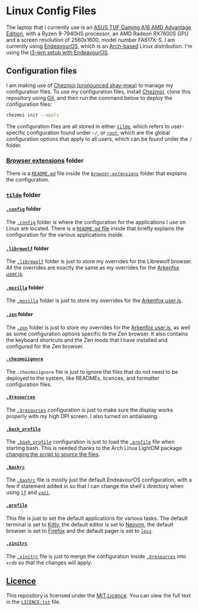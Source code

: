 # Linux Config Files

The laptop that I currently use is an
[ASUS TUF Gaming A16 AMD Advantage Edition](https://www.asus.com/laptops/for-gaming/tuf-gaming/asus-tuf-gaming-a16-advantage-edition-2023/),
with a Ryzen 9-7940HS processor, an AMD Radeon RX7600S GPU
and a screen resolution of 2560x1600, model number FA617X-S.
I am currently using [EndeavourOS](https://endeavouros.com/),
which is an [Arch-based](https://archlinux.org/) Linux distribution.
I'm using the [i3-wm setup with EndeavourOS](https://discovery.endeavouros.com/window-tiling-managers/i3-wm/2021/03/).

## Configuration files

I am making use of [Chezmoi (pronounced shay-mwa)](https://www.chezmoi.io/)
to manage my configuration files. To use my configuration files,
install [Chezmoi](https://www.chezmoi.io/install/),
clone this repository using [Git](https://git-scm.com/),
and then run the command below to deploy the configuration files:

```sh
chezmoi init --apply
```

The configuration files are all stored in either [`tilde`](tilde),
which refers to user-specific configuration found under `~/`,
or [`root`](root), which are the global configuration options
that apply to all users, which can be found under the `/` folder.

### [Browser extensions](browser-extensions/) folder

There is a [`README.md`](browser-extensions/README.md) file
inside the [`browser-extensions`](browser-extensions/)
folder that explains the configuration.

### [`tilde`](tilde) folder

#### [`.config`](tilde/dot_config/) folder

The [`.config`](tilde/dot_config/) folder is where the configuration
for the applications I use on Linux are located.
There is a [`README.md` file](tilde/dot_config/) inside that
briefly explains the configuration for the various applications inside.

#### [`.librewolf`](tilde/dot_librewolf/) folder

The [`.librewolf`](tilde/dot_librewolf/) folder is just to store my
overrides for the Librewolf browser.
All the overrides are exactly the same as my overrides for the
[Arkenfox user.js](https://github.com/arkenfox/user.js).

#### [`.mozilla`](tilde/dot_mozilla/) folder

The [`.mozilla`](tilde/dot_mozilla/) folder is just to store my overrides
for the [Arkenfox user.js](https://github.com/arkenfox/user.js).

#### [`.zen`](tilde/dot_zen/) folder

The [`.zen`](tilde/dot_zen/) folder is just to store my overrides for the
[Arkenfox user.js](https://github.com/arkenfox/user.js), as well as
some configuration options specific to the Zen browser.
It also contains the keyboard shortcuts and the Zen mods that
I have installed and configured for the Zen browser.

#### [`.chezmoiignore`](tilde/.chezmoiignore)

The `.chezmoiignore` file is just to ignore the files that do not need to be
deployed to the system, like READMEs, licences,
and formatter configuration files.

#### [`.Xresources`](tilde/executable_dot_Xresources)

The [`.Xresources`](tilde/executable_dot_Xresources)
configuration is just to make sure
the display works properly with my high DPI screen.
I also turned on antialiasing.

#### [`.bash_profile`](tilde/dot_bash_profile)

The [`.bash_profile`](tilde/dot_bash_profile) configuration is just to
load the [`.profile`](tilde/executable_dot_profile) file
when starting bash.
This is needed thanks to the Arch Linux LightDM package
[changing the script to source the files](https://gitlab.archlinux.org/archlinux/packaging/packages/lightdm/-/commit/75c048cabfe9693749f5f363ab6257400d954ffa).

#### [`.bashrc`](tilde/executable_dot_bashrc)

The [`.bashrc`](tilde/executable_dot_bashrc) file is mostly
just the default EndeavourOS configuration,
with a few if statement added in so that
I can change the shell's directory
when using [`lf`](https://github.com/gokcehan/lf) and
[`yazi`](https://yazi-rs.github.io/).

#### [`.profile`](tilde/executable_dot_profile)

This file is just to set the default applications for various tasks.
The default terminal is set to
[Kitty](https://sw.kovidgoyal.net/kitty/),
the default editor is set to
[Neovim](https://neovim.io/),
the default browser is set to
[Firefox](https://www.mozilla.org/en-US/firefox/) and
the default pager is set to
[`less`](https://www.greenwoodsoftware.com/less/).

#### [`.xinitrc`](tilde/dot_xinitrc)

The [`.xinitrc`](tilde/dot_xinitrc) file is just to merge the
configuration inside [`.Xresources`](tilde/executable_dot_Xresources)
into `xrdb` so that the changes will apply.

## [Licence](LICENCE.txt)

This repository is licensed under the [MIT Licence](LICENCE.txt).
You can view the full text in the [`LICENCE.txt`](LICENCE.txt) file.
